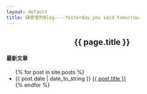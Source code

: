 ```yaml
---
layout: default
title: 肆意雪的Blog----Yesterday,you said tomorrow.
---
```

<center><h2>{{ page.title }}</h2></center>
<p><h4>最新文章</h4></p>
<ul>
{% for post in site.posts %}
<li>{{ post.date | date_to_string }} <a href="{{ site.baseurl }}{{ post.url }}">{{ post.title }}</a></li>
{% endfor %}
</ul>